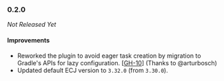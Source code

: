 ### 0.2.0

_Not Released Yet_

#### Improvements

- Reworked the plugin to avoid eager task creation by migration to Gradle's APIs
  for lazy configuration. [[GH-10](https://github.com/TheMrMilchmann/gradle-ecj/pull/10)] (Thanks to @arturbosch)
- Updated default ECJ version to `3.32.0` (from `3.30.0`).